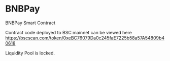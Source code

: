 # BNBPay
BNBPay Smart Contract

Contract code deployed to BSC mainnet can be viewed here https://bscscan.com/token/0xeBC76079Da0c245faE7225b58a57A54809b40618

Liquidity Pool is locked.
